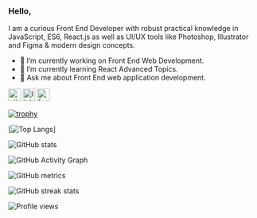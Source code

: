 ### Hello,
I am a curious Front End Developer with robust practical knowledge in JavaScript, ES6, React.js as well as UI/UX tools like Photoshop, Illustrator and Figma & modern design concepts.</br>

- 🔭 I’m currently working on Front End Web Development.  
- 🌱 I’m currently learning React Advanced Topics. 
- 💬 Ask me about Front End web application development. 

[<img src='https://cdn.jsdelivr.net/npm/simple-icons@3.0.1/icons/github.svg' alt='github' height='25'>](https://github.com/jicumollick)  [<img src='https://cdn.jsdelivr.net/npm/simple-icons@3.0.1/icons/linkedin.svg' alt='linkedin' height='25'>](https://www.linkedin.com/in/jicu-mollick-12a7091a0/)  [<img src='https://cdn.jsdelivr.net/npm/simple-icons@3.0.1/icons/facebook.svg' alt='facebook' height='25'>](https://www.facebook.com/WebBlood)  

[![trophy](https://github-profile-trophy.vercel.app/?username=jicumollick)](https://github.com/ryo-ma/github-profile-trophy)

[![Top Langs](https://github-readme-stats.vercel.app/api/top-langs/?username=jicumollick)]

![GitHub stats](https://github-readme-stats.vercel.app/api?username=jicumollick&show_icons=true&count_private=true)  

![GitHub Activity Graph](https://activity-graph.herokuapp.com/graph?username=jicumollick)  

![GitHub metrics](https://metrics.lecoq.io/jicumollick)  

![GitHub streak stats](https://github-readme-streak-stats.herokuapp.com/?user=jicumollick)  

![Profile views](https://gpvc.arturio.dev/jicumollick)
